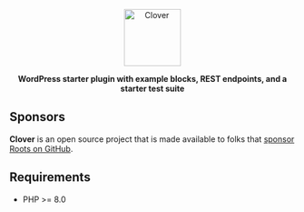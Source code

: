 <p align="center">
  <a href="https://roots.io/clover/">
    <img alt="Clover" src="https://cdn.roots.io/app/uploads/logo-clover.svg" height="100">
  </a>
</p>

<p align="center">
  <strong>WordPress starter plugin with example blocks, REST endpoints, and a starter test suite</strong>
</p>

## Sponsors

**Clover** is an open source project that is made available to folks that [sponsor Roots on GitHub](https://roots.io/sponsors/).

## Requirements

* PHP >= 8.0
